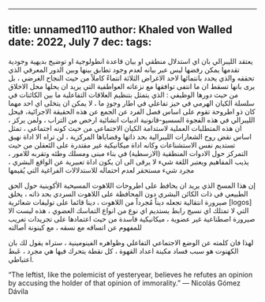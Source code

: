 
---
title: unnamed110
author: Khaled von Walled
date: 2022, July 7
dec:
tags:
---
يعتقد الليبرالي بان اي استدلال منطقي او بيان قاعدة انطولوجية او توضيح بديهية وجودية تقدمها يمكن رفضها ليس عبر بيانه لعدم وجود تطابق بينها وبين الدور المعرفي الذي تحققه والذي يحدد بانتمائها لاحد الاغراض الثلاثة انتماءً كاملاً من حيث النجاح الغرضي ، بل يرى بانها تسقط ان ما انتفى توافقها مع نزعاته العواطفية التي يريد ان يحلها محل الاخلاق من حيث دورها الوظيفي : الذي يتمثل بتنظيم العلاقات التفاعلية ما بين الكائنات في سلسلة الكيان الهرمي في حيز تفاعلي في اطار وجودٍ ما ، لا يمكن ان يتخلى اي احد مهما كان ذو اطروحة تقوم على اساس فصل الفرد عن الجمع عن هذه الحقيقة الاجرائية، فيحل الليبرالي في هذه الفجوة السسيو-قانونية ادبيات انشائية ارخص من التراب ، ولمن يركز ، ان هذه المتطلبات العملية لاستدامة الكيان الاجتماعي من حيث كونه اجتماعي ، تمثل اساس نقض روح الشعارات الليبرالية بحد ذاتها وقضاياها المركزية ، لن تراه الا اداة نهيق تستديم نفس الاستشناعات وكانه اداة ميكانيكية غير مقتدرة على التَعقلن من حيث التمركز حول الادوات المنطقية (الارسطية) في بناء مبنى ومسلك وطئه وتقربه للامور ، يذيب المفاهيم ويعتبر اللغة شيء لا يرقى الى ان يكون اداة تعبيرية عن الواقع البشري ، مجرد شيء مستحقر لعدم احتماله للاستدلالات الفراغية التي يُقيمها 

إن هذا المسخ الذي يريد ان يحافظ على اطروحات اللاهوت المسيحية الأكوينية حول الحق الطبيعي في ذات الكائن البشري دون المحافظة على اللاهوت السردي بحد ذاته ، يخلق صيرورة انتقالية تجعله ديناً مُجرداً من اللاهوت ، دينا قائما على توليفات شعائرية [logos] التي لا تمتلك اي نسيج رابط يستديم اي نوع من انواع التماسك العضوي ، هذه ليست الا صيرورة اصطناعية غير عضوية ، ميكانيكية فاسدة من حيث اعتمادها على تجريدات تغريب للمفهوم عن اتساقه مع نسقه ، مع كينونة أصالته

لهذا فان كلمته عن الوضع الاجتماعي التفاعلي وظواهره الفينومينية ، ستراه يقول لك بان الكهنوت هو سبب فساد مكينة اعداد القهوة ، كل نقطة يتحرك فيها هي مجرد ، عَبط اعتباطي.


“The leftist, like the polemicist of yesteryear, believes he refutes an opinion by accusing the holder of that opinion of immorality.”
― Nicolás Gómez Dávila

